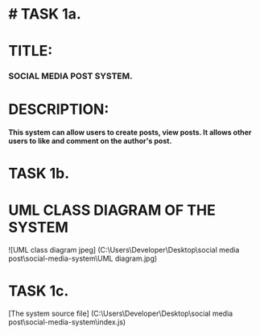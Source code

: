# # **TASK 1a.**
# **TITLE:**
### SOCIAL MEDIA POST SYSTEM.

# DESCRIPTION:
#### This system can allow users to create posts, view posts. It allows other users to like and comment on the author's post. 


# **TASK 1b.**

# **UML CLASS DIAGRAM OF THE SYSTEM**

![UML class diagram jpeg] (C:\Users\Developer\Desktop\social media post\social-media-system\UML diagram.jpg)


# **TASK 1c.**
[The system source file] (C:\Users\Developer\Desktop\social media post\social-media-system\index.js)